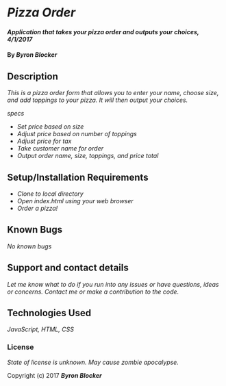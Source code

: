 # _Pizza Order_

#### _Application that takes your pizza order and outputs your choices, 4/1/2017_

#### By _Byron Blocker_

## Description

_This is a pizza order form that allows you to enter your name, choose size, and add toppings to your pizza. It will then output your choices._

_specs_
* _Set price based on size_
* _Adjust price based on number of toppings_
* _Adjust price for tax_
* _Take customer name for order_
* _Output order name, size, toppings, and price total_

## Setup/Installation Requirements

* _Clone to local directory_
* _Open index.html using your web browser_
* _Order a pizza!_

## Known Bugs

_No known bugs_

## Support and contact details

_Let me know what to do if you run into any issues or have questions, ideas or concerns. Contact me or make a contribution to the code._

## Technologies Used

_JavaScript, HTML, CSS_

### License

*State of license is unknown. May cause zombie apocalypse.*

Copyright (c) 2017 **_Byron Blocker_**
